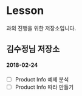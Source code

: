 # Lesson

과외 진행을 위한 저장소입니다.

## 김수정님 저장소

#### 2018-02-24
- [ ] Product Info 예제 분석
- [ ] Product Info 따라 만들기
